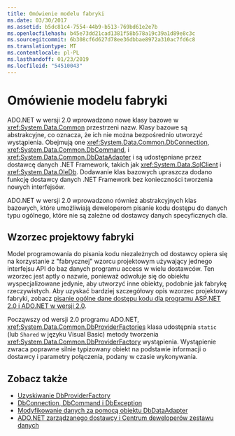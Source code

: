 ```yaml
---
title: Omówienie modelu fabryki
ms.date: 03/30/2017
ms.assetid: b5dc81c4-7554-44b9-b513-769bd61e2e7b
ms.openlocfilehash: b45e73dd21cad1381f58b578a19c39a1d89e8c3c
ms.sourcegitcommit: 6b308cf6d627d78ee36dbbae8972a310ac7fd6c8
ms.translationtype: MT
ms.contentlocale: pl-PL
ms.lasthandoff: 01/23/2019
ms.locfileid: "54510043"
---
```

# <a name="factory-model-overview"></a>Omówienie modelu fabryki
ADO.NET w wersji 2.0 wprowadzono nowe klasy bazowe w <xref:System.Data.Common> przestrzeni nazw. Klasy bazowe są abstrakcyjne, co oznacza, że ich nie można bezpośrednio utworzyć wystąpienia. Obejmują one <xref:System.Data.Common.DbConnection>, <xref:System.Data.Common.DbCommand>, i <xref:System.Data.Common.DbDataAdapter> i są udostępniane przez dostawcę danych .NET Framework, takich jak <xref:System.Data.SqlClient> i <xref:System.Data.OleDb>. Dodawanie klas bazowych upraszcza dodano funkcję dostawcy danych .NET Framework bez konieczności tworzenia nowych interfejsów.  
  
 ADO.NET w wersji 2.0 wprowadzono również abstrakcyjnych klas bazowych, które umożliwiają deweloperom pisanie kodu dostępu do danych typu ogólnego, które nie są zależne od dostawcy danych specyficznych dla.  
  
## <a name="the-factory-design-pattern"></a>Wzorzec projektowy fabryki  
 Model programowania do pisania kodu niezależnych od dostawcy opiera się na korzystanie z "fabrycznej" wzorcu projektowym używający jednego interfejsu API do baz danych programu access w wielu dostawców. Ten wzorzec jest aptly o nazwie, ponieważ odwołuje się do obiektu wyspecjalizowane jedynie, aby utworzyć inne obiekty, podobnie jak fabrykę rzeczywistych. Aby uzyskać bardziej szczegółowy opis wzorzec projektowy fabryki, zobacz [pisanie ogólne dane dostępu kodu dla programu ASP.NET 2.0 i ADO.NET w wersji 2.0](https://go.microsoft.com/fwlink/?LinkId=55915).
  
 Począwszy od wersji 2.0 programu ADO.NET, <xref:System.Data.Common.DbProviderFactories> klasa udostępnia `static` (lub `Shared` w języku Visual Basic) metody tworzenia <xref:System.Data.Common.DbProviderFactory> wystąpienia. Wystąpienie zwraca poprawne silnie typizowany obiekt na podstawie informacji o dostawcy i parametry połączenia, podany w czasie wykonywania.  
  
## <a name="see-also"></a>Zobacz także
- [Uzyskiwanie DbProviderFactory](../../../../docs/framework/data/adonet/obtaining-a-dbproviderfactory.md)
- [DbConnection, DbCommand i DbException](../../../../docs/framework/data/adonet/dbconnection-dbcommand-and-dbexception.md)
- [Modyfikowanie danych za pomocą obiektu DbDataAdapter](../../../../docs/framework/data/adonet/modifying-data-with-a-dbdataadapter.md)
- [ADO.NET zarządzanego dostawcy i Centrum deweloperów zestawu danych](https://go.microsoft.com/fwlink/?LinkId=217917)
